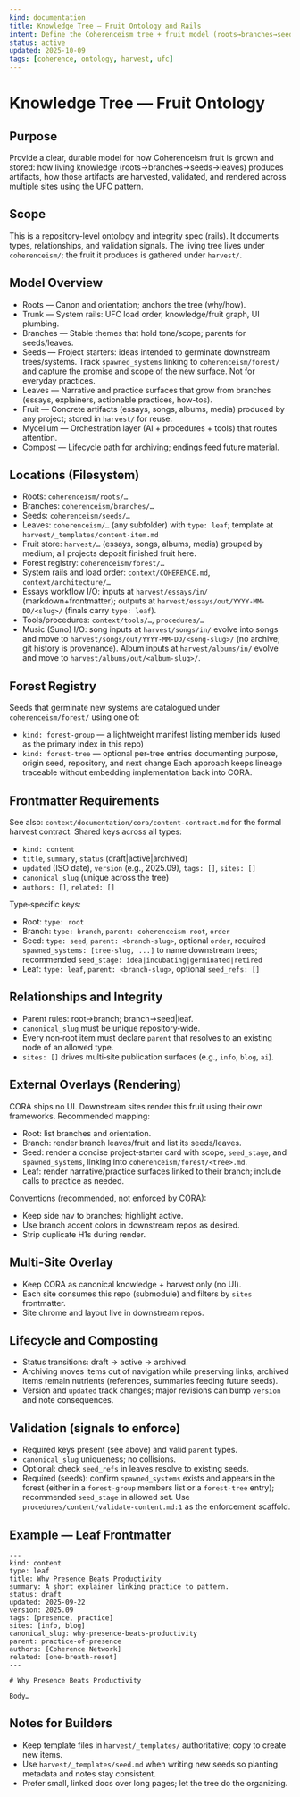 ```yaml
---
kind: documentation
title: Knowledge Tree — Fruit Ontology and Rails
intent: Define the Coherenceism tree + fruit model (roots→branches→seeds/leaves→harvest), relationships, frontmatter, and rendering routes for multi-site overlays
status: active
updated: 2025-10-09
tags: [coherence, ontology, harvest, ufc]
---
```


# Knowledge Tree — Fruit Ontology

## Purpose
Provide a clear, durable model for how Coherenceism fruit is grown and stored: how living knowledge (roots→branches→seeds→leaves) produces artifacts, how those artifacts are harvested, validated, and rendered across multiple sites using the UFC pattern.

## Scope
This is a repository-level ontology and integrity spec (rails). It documents types, relationships, and validation signals. The living tree lives under `coherenceism/`; the fruit it produces is gathered under `harvest/`.

## Model Overview
- Roots — Canon and orientation; anchors the tree (why/how).
- Trunk — System rails: UFC load order, knowledge/fruit graph, UI plumbing.
- Branches — Stable themes that hold tone/scope; parents for seeds/leaves.
- Seeds — Project starters: ideas intended to germinate downstream trees/systems. Track `spawned_systems` linking to `coherenceism/forest/` and capture the promise and scope of the new surface. Not for everyday practices.
- Leaves — Narrative and practice surfaces that grow from branches (essays, explainers, actionable practices, how-tos).
- Fruit — Concrete artifacts (essays, songs, albums, media) produced by any project; stored in `harvest/` for reuse.
- Mycelium — Orchestration layer (AI + procedures + tools) that routes attention.
- Compost — Lifecycle path for archiving; endings feed future material.

## Locations (Filesystem)
- Roots: `coherenceism/roots/…`
- Branches: `coherenceism/branches/…`
- Seeds: `coherenceism/seeds/…`
- Leaves: `coherenceism/…` (any subfolder) with `type: leaf`; template at `harvest/_templates/content-item.md`
- Fruit store: `harvest/…` (essays, songs, albums, media) grouped by medium; all projects deposit finished fruit here.
- Forest registry: `coherenceism/forest/…`
- System rails and load order: `context/COHERENCE.md`, `context/architecture/…`
 - Essays workflow I/O: inputs at `harvest/essays/in/` (markdown+frontmatter); outputs at `harvest/essays/out/YYYY-MM-DD/<slug>/` (finals carry `type: leaf`).
- Tools/procedures: `context/tools/…`, `procedures/…`
 - Music (Suno) I/O: song inputs at `harvest/songs/in/` evolve into songs and move to `harvest/songs/out/YYYY-MM-DD/<song-slug>/` (no archive; git history is provenance). Album inputs at `harvest/albums/in/` evolve and move to `harvest/albums/out/<album-slug>/`.

## Forest Registry
Seeds that germinate new systems are catalogued under `coherenceism/forest/` using one of:
- `kind: forest-group` — a lightweight manifest listing member ids (used as the primary index in this repo)
- `kind: forest-tree` — optional per-tree entries documenting purpose, origin seed, repository, and next change
Each approach keeps lineage traceable without embedding implementation back into CORA.

## Frontmatter Requirements
See also: `context/documentation/cora/content-contract.md` for the formal harvest contract.
Shared keys across all types:
- `kind: content`
- `title`, `summary`, `status` (draft|active|archived)
- `updated` (ISO date), `version` (e.g., 2025.09), `tags: []`, `sites: []`
- `canonical_slug` (unique across the tree)
- `authors: []`, `related: []`

Type‑specific keys:
- Root: `type: root`
- Branch: `type: branch`, `parent: coherenceism-root`, `order`
- Seed: `type: seed`, `parent: <branch-slug>`, optional `order`, required `spawned_systems: [tree-slug, ...]` to name downstream trees; recommended `seed_stage: idea|incubating|germinated|retired`
- Leaf: `type: leaf`, `parent: <branch-slug>`, optional `seed_refs: []`

## Relationships and Integrity
- Parent rules: root→branch; branch→seed|leaf.
- `canonical_slug` must be unique repository‑wide.
- Every non‑root item must declare `parent` that resolves to an existing node of an allowed type.
- `sites: []` drives multi‑site publication surfaces (e.g., `info`, `blog`, `ai`).

## External Overlays (Rendering)
CORA ships no UI. Downstream sites render this fruit using their own frameworks. Recommended mapping:
- Root: list branches and orientation.
- Branch: render branch leaves/fruit and list its seeds/leaves.
- Seed: render a concise project‑starter card with scope, `seed_stage`, and `spawned_systems`, linking into `coherenceism/forest/<tree>.md`.
- Leaf: render narrative/practice surfaces linked to their branch; include calls to practice as needed.

Conventions (recommended, not enforced by CORA):
- Keep side nav to branches; highlight active.
- Use branch accent colors in downstream repos as desired.
- Strip duplicate H1s during render.

## Multi-Site Overlay
- Keep CORA as canonical knowledge + harvest only (no UI).
- Each site consumes this repo (submodule) and filters by `sites` frontmatter.
- Site chrome and layout live in downstream repos.

## Lifecycle and Composting
- Status transitions: draft → active → archived.
- Archiving moves items out of navigation while preserving links; archived items remain nutrients (references, summaries feeding future seeds).
- Version and `updated` track changes; major revisions can bump `version` and note consequences.

## Validation (signals to enforce)
- Required keys present (see above) and valid `parent` types.
- `canonical_slug` uniqueness; no collisions.
- Optional: check `seed_refs` in leaves resolve to existing seeds.
- Required (seeds): confirm `spawned_systems` exists and appears in the forest (either in a `forest-group` members list or a `forest-tree` entry); recommended `seed_stage` in allowed set.
Use `procedures/content/validate-content.md:1` as the enforcement scaffold.

## Example — Leaf Frontmatter
```
---
kind: content
type: leaf
title: Why Presence Beats Productivity
summary: A short explainer linking practice to pattern.
status: draft
updated: 2025-09-22
version: 2025.09
tags: [presence, practice]
sites: [info, blog]
canonical_slug: why-presence-beats-productivity
parent: practice-of-presence
authors: [Coherence Network]
related: [one-breath-reset]
---

# Why Presence Beats Productivity

Body…
```

## Notes for Builders
- Keep template files in `harvest/_templates/` authoritative; copy to create new items.
- Use `harvest/_templates/seed.md` when writing new seeds so planting metadata and notes stay consistent.
- Prefer small, linked docs over long pages; let the tree do the organizing.
